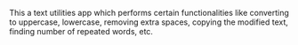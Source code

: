 This a text utilities app which performs certain functionalities like converting to uppercase, lowercase, 
removing extra spaces, copying the modified text, finding number of repeated words, etc.
